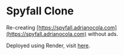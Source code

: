 # Spyfall Clone

Re-creating [https://spyfall.adrianocola.com](https://spyfall.adrianocola.com) without ads.

Deployed using Render, visit [here](https://spyfall-4r8e.onrender.com).
